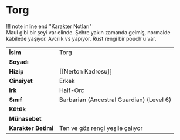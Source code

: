 # Torg   
  
!!! note inline end "Karakter Notları"  
	Maul gibi bir şeyi var elinde. Şehre yakın zamanda gelmiş, normalde kabilede yaşıyor. Avcılık vs yapıyor. Rust rengi bir pouch'u var.     
  
|  |  |  
|---|---|  
| **İsim** | Torg |  
| **Soyadı** |  |  
| **Hizip** | [[Nerton Kadrosu]] |  
| **Cinsiyet** | Erkek |  
| **Irk** | Half-Orc |  
| **Sınıf** | Barbarian (Ancestral Guardian) (Level 6) |  
| **Kütük** |  |  
| **Münasebet** |  |  
| **Karakter Betimi** | Ten ve göz rengi yeşile çalıyor |  
  
  

